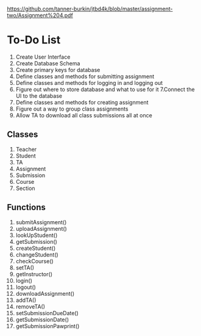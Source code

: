 https://github.com/tanner-burkin/jtbd4k/blob/master/assignment-two/Assignment%204.pdf

# To-Do List

  1. Create User Interface
  2. Create Database Schema
  3. Create primary keys for database
  4. Define classes and methods for submitting assignment
  5. Define classes and methods for logging in and logging out
  6. Figure out where to store database and what to use for it
  7.Connect the UI to the database
  8. Define classes and methods for creating assignment
  9. Figure out a way to group class assignments
  10. Allow TA to download all class submissions all at once

## Classes
1.  Teacher
2.  Student
3.  TA
4.  Assignment
5.  Submission
6.  Course
7.  Section

## Functions
1.  submitAssignment()
2.  uploadAssignment()
3.  lookUpStudent()
4.  getSubmission()
5.  createStudent()
6.  changeStudent()
7.  checkCourse()
8.  setTA()
9.  getInstructor()
10. login()
11. logout()
12. downloadAssignment()
13. addTA()
14. removeTA()
15. setSubmissionDueDate()
16. getSubmissionDate()
17. getSubmissionPawprint()

